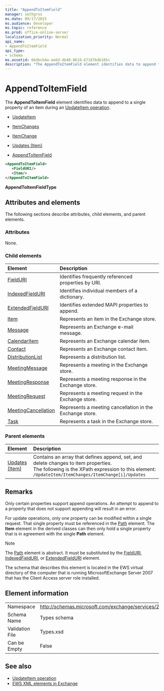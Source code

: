 ```yaml
---
title: "AppendToItemField"
manager: sethgros
ms.date: 09/17/2015
ms.audience: Developer
ms.topic: reference
ms.prod: office-online-server
localization_priority: Normal
api_name:
- AppendToItemField
api_type:
- schema
ms.assetid: 66dbcb4a-ae6d-4648-8610-67187bdb105c
description: "The AppendToItemField element identifies data to append to a single property of an item during an UpdateItem operation."
---
```


# AppendToItemField

The **AppendToItemField** element identifies data to append to a single property of an item during an [UpdateItem operation](updateitem-operation.md).
  
- [UpdateItem](updateitem.md)
  
- [ItemChanges](itemchanges.md)
  
- [ItemChange](itemchange.md)
  
- [Updates (Item)](updates-item.md)
  
- [AppendToItemField](appendtoitemfield.md)
  
```xml
<AppendToItemField>
   <FieldURI/>
   <Item/>
</AppendToItemField>
```

 **AppendToItemFieldType**
## Attributes and elements

The following sections describe attributes, child elements, and parent elements.
  
### Attributes

None.
  
### Child elements

|**Element**|**Description**|
|:-----|:-----|
|[FieldURI](fielduri.md) <br/> |Identifies frequently referenced properties by URI.  <br/> |
|[IndexedFieldURI](indexedfielduri.md) <br/> |Identifies individual members of a dictionary.  <br/> |
|[ExtendedFieldURI](extendedfielduri.md) <br/> |Identifies extended MAPI properties to append.  <br/> |
|[Item](item.md) <br/> |Represents an item in the Exchange store.  <br/> |
|[Message](message-ex15websvcsotherref.md) <br/> |Represents an Exchange e-mail message.  <br/> |
|[CalendarItem](calendaritem.md) <br/> |Represents an Exchange calendar item.  <br/> |
|[Contact](contact.md) <br/> |Represents an Exchange contact item.  <br/> |
|[DistributionList](distributionlist.md) <br/> |Represents a distribution list.  <br/> |
|[MeetingMessage](meetingmessage.md) <br/> |Represents a meeting in the Exchange store.  <br/> |
|[MeetingResponse](meetingresponse.md) <br/> |Represents a meeting response in the Exchange store.  <br/> |
|[MeetingRequest](meetingrequest.md) <br/> |Represents a meeting request in the Exchange store.  <br/> |
|[MeetingCancellation](meetingcancellation.md) <br/> |Represents a meeting cancellation in the Exchange store.  <br/> |
|[Task](task.md) <br/> |Represents a task in the Exchange store.  <br/> |
   
### Parent elements

|**Element**|**Description**|
|:-----|:-----|
|[Updates (Item)](updates-item.md) <br/> |Contains an array that defines append, set, and delete changes to item properties.  <br/> The following is the XPath expression to this element:  `/UpdateItem/ItemChanges/ItemChange[i]/Updates` <br/> |
   
## Remarks

Only certain properties support append operations. An attempt to append to a property that does not support appending will result in an error.
  
For update operations, only one property can be modified within a single request. That single property must be referenced in the [Path](path.md) element. The **Item** element in the derived classes can then only hold a single property that is in agreement with the single **Path** element. 
  
> [!NOTE]
> The [Path](path.md) element is abstract. It must be substituted by the [FieldURI](fielduri.md), [IndexedFieldURI](indexedfielduri.md), or [ExtendedFieldURI](extendedfielduri.md) element. 
  
The schema that describes this element is located in the EWS virtual directory of the computer that is running MicrosoftExchange Server 2007 that has the Client Access server role installed.
  
## Element information

|||
|:-----|:-----|
|Namespace  <br/> |http://schemas.microsoft.com/exchange/services/2006/types  <br/> |
|Schema Name  <br/> |Types schema  <br/> |
|Validation File  <br/> |Types.xsd  <br/> |
|Can be Empty  <br/> |False  <br/> |
   
## See also

- [UpdateItem operation](updateitem-operation.md)
- [EWS XML elements in Exchange](ews-xml-elements-in-exchange.md)

